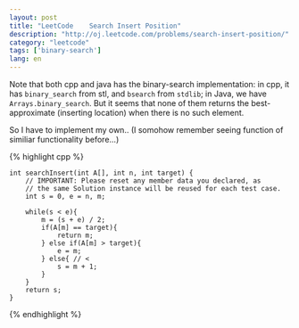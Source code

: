 ```yaml
---
layout: post
title: "LeetCode    Search Insert Position"
description: "http://oj.leetcode.com/problems/search-insert-position/"
category: "leetcode"
tags: ['binary-search']
lang: en
---
```


Note that both cpp and java has the binary-search implementation: in cpp, it has `binary_search` from stl, and `bsearch` from `stdlib`; in Java, we have `Arrays.binary_search`. But it seems that none of them returns the best-approximate (inserting location) when there is no such element. 

So I have to implement my own.. (I somohow remember seeing function of similiar functionality before...)


{% highlight cpp %}

    int searchInsert(int A[], int n, int target) {
        // IMPORTANT: Please reset any member data you declared, as
        // the same Solution instance will be reused for each test case.
        int s = 0, e = n, m;
        
        while(s < e){
            m = (s + e) / 2;
            if(A[m] == target){
                return m;
            } else if(A[m] > target){
                e = m;
            } else{ // <
                s = m + 1;
            }
        }
        return s;
    }

{% endhighlight %}

